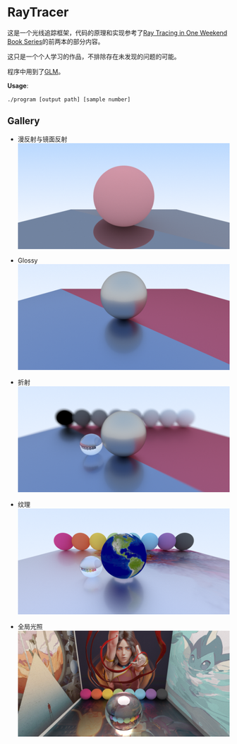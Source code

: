 # RayTracer

这是一个光线追踪框架，代码的原理和实现参考了[Ray Tracing in One Weekend Book Series](https://github.com/RayTracing/raytracing.github.io)的前两本的部分内容。

这只是一个个人学习的作品，不排除存在未发现的问题的可能。

程序中用到了[GLM](https://github.com/g-truc/glm)。

**Usage**:

```
./program [output path] [sample number]
```

## Gallery

- 漫反射与镜面反射
![](./gallery/5.png)

- Glossy
![](./gallery/8.png)

- 折射
![](./gallery/10.png)

- 纹理
![](./gallery/13.png)

- 全局光照
![](./gallery/17.png)